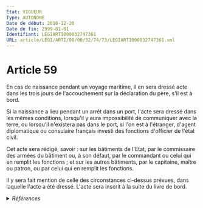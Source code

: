 ```yaml
---
État: VIGUEUR
Type: AUTONOME
Date de début: 2016-12-20
Date de fin: 2999-01-01
Identifiant: LEGIARTI000032747361
URL: article/LEGI/ARTI/00/00/32/74/73/LEGIARTI000032747361.xml
---
```


<h1>Article 59</h1>

En cas de naissance pendant un voyage maritime, il en sera dressé acte dans les
trois jours de l'accouchement sur la déclaration du père, s'il est à bord.<br />

Si la naissance a lieu pendant un arrêt dans un port, l'acte sera dressé dans
les mêmes conditions, lorsqu'il y aura impossibilité de communiquer avec la
terre, ou lorsqu'il n'existera pas dans le port, si l'on est à l'étranger,
d'agent diplomatique ou consulaire français investi des fonctions d'officier de
l'état civil.<br />

Cet acte sera rédigé, savoir : sur les bâtiments de l'Etat, par le commissaire
des armées du bâtiment ou, à son défaut, par le commandant ou celui qui en
remplit les fonctions ; et sur les autres bâtiments, par le capitaine, maître ou
patron, ou par celui qui en remplit les fonctions.<br />

Il y sera fait mention de celle des circonstances ci-dessus prévues, dans
laquelle l'acte a été dressé. L'acte sera inscrit à la suite du livre de bord.


<details>
  <summary><em>Références</em></summary>

  <h2>Articles faisant référence à l'article</h2>
  
  <ul>
    <li>
      <a href="https://legal.tricoteuses.fr//redirection/LEGIARTI000032730713?vers=git&vers=legifrance">LOI n° 2016-816 du 20 juin 2016 pour l'économie bleue - article 16 PARTIELLEMENT_MODIF VIGUEUR, en vigueur depuis le 2016-06-22</a> MODIFIE source
    </li>
  </ul>
  
  <h2>Références faites par l'article</h2>
  
  <ul>
    <li>
      1965-06-01 CITATION cible <a href="https://legal.tricoteuses.fr//redirection/LEGIARTI000006286016?vers=git&vers=legifrance">Décret n°65-422 du 1 juin 1965 portant création d'un service central d'état civil au ministère des affaires étrangères - article 8 AUTONOME VIGUEUR, en vigueur depuis le 1965-06-05</a>
    </li>
    <li>
      1965-06-01 CITATION cible <a href="https://legal.tricoteuses.fr//redirection/LEGIARTI000006286017?vers=git&vers=legifrance">Décret n°65-422 du 1 juin 1965 portant création d'un service central d'état civil au ministère des affaires étrangères - article 9 AUTONOME VIGUEUR, en vigueur depuis le 1965-06-05</a>
    </li>
    <li>
      2016-06-20 MODIFIE cible <a href="https://legal.tricoteuses.fr//redirection/LEGIARTI000032730713?vers=git&vers=legifrance">LOI n° 2016-816 du 20 juin 2016 pour l'économie bleue - article 16 PARTIELLEMENT_MODIF VIGUEUR, en vigueur depuis le 2016-06-22</a>
    </li>
    <li>
      2021-08-23 CITATION cible <a href="https://legal.tricoteuses.fr//redirection/LEGIARTI000044012456?vers=git&vers=legifrance">Arrêté du 23 août 2021 portant organisation des services militaires de l'état civil - article 9 AUTONOME VIGUEUR, en vigueur depuis le 2021-09-03</a>
    </li>
    <li>
      2999-01-01 CITATION cible <a href="https://legal.tricoteuses.fr//redirection/LEGIARTI000020123563?vers=git&vers=legifrance">Code civil - article 62 AUTONOME VIGUEUR, en vigueur depuis le 2009-01-19</a>
    </li>
    <li>
      2999-01-01 CITATION cible <a href="https://legal.tricoteuses.fr//redirection/LEGIARTI000006421314?vers=git&vers=legifrance">Code civil - article 86 AUTONOME VIGUEUR, en vigueur depuis le 1965-06-05</a>
    </li>
    <li>
      2999-01-01 CITATION cible <a href="https://legal.tricoteuses.fr//redirection/LEGIARTI000006523850?vers=git&vers=legifrance">Code disciplinaire et pénal de la marine marchande - article 43 AUTONOME ABROGE_DIFF, en vigueur du 1994-03-01 au 2222-02-22</a>
    </li>
    <li>
      CODIFICATION source Loi 1803-03-11
    </li>
  </ul>
</details>
